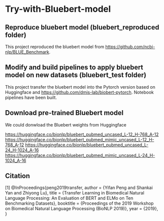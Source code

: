 # Try-with-Bluebert-model

## Reproduce bluebert model (bluebert_reproduced folder)
This project reproduced the bluebert model from https://github.com/ncbi-nlp/BLUE_Benchmark. 

## Modify and build pipelines to apply bluebert model on new datasets (bluebert_test folder)
This project transfer the bluebert model into the Pytorch version based on Huggingface and https://github.com/dmis-lab/biobert-pytorch. 
Notebook pipelines have been built.

## Download pre-trained Bluebert model
We could donwload the Bluebert weights from Huggingface

https://huggingface.co/bionlp/bluebert_pubmed_uncased_L-12_H-768_A-12
https://huggingface.co/bionlp/bluebert_pubmed_mimic_uncased_L-12_H-768_A-12
https://huggingface.co/bionlp/bluebert_pubmed_uncased_L-24_H-1024_A-16
https://huggingface.co/bionlp/bluebert_pubmed_mimic_uncased_L-24_H-1024_A-16

## Citation
<a id="1">[1]</a> 
@InProceedings{peng2019transfer,
  author    = {Yifan Peng and Shankai Yan and Zhiyong Lu},
  title     = {Transfer Learning in Biomedical Natural Language Processing: 
               An Evaluation of BERT and ELMo on Ten Benchmarking Datasets},
  booktitle = {Proceedings of the 2019 Workshop on Biomedical Natural Language Processing (BioNLP 2019)},
  year      = {2019},
}

